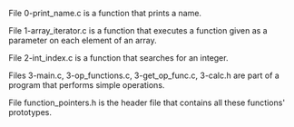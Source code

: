 File 0-print_name.c is a function that prints a name.



File 1-array_iterator.c is a function that executes a function given as a parameter on each element of an array.



File 2-int_index.c is a function that searches for an integer.



Files 3-main.c, 3-op_functions.c, 3-get_op_func.c, 3-calc.h are part of a program that performs simple operations.



File function_pointers.h is the header file that contains all these functions' prototypes.
